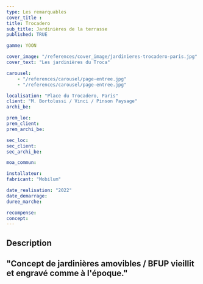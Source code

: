 ```yaml
---
type: Les remarquables
cover_title :
title: Trocadero
sub_title: Jardinières de la terrasse
published: TRUE

gamme: YOON

cover_image: "/references/cover_image/jardinieres-trocadero-paris.jpg"
cover_text: "Les jardinières du Troca"

carousel:
    - "/references/carousel/page-entree.jpg"
    - "/references/carousel/page-entree.jpg"

localisation: "Place du Trocadero, Paris"
client: "M. Bortolussi / Vinci / Pinson Paysage"
archi_be:

prem_loc:
prem_client:
prem_archi_be:

sec_loc:
sec_client:
sec_archi_be:

moa_commun:

installateur:
fabricant: "Mobilum"

date_realisation: "2022"
date_demarrage:
duree_marche:

recompense:
concept:
---
```


## Description

## "Concept de jardinières amovibles / BFUP vieillit et engravé comme à l'époque."
